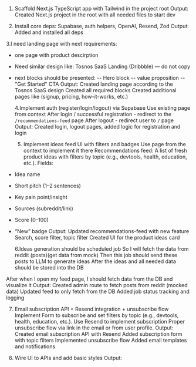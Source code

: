 1. Scaffold Next.js TypeScript app with Tailwind in the project root
   Output:
   Created Next.js project in the root with all needed files to start dev

2. Install core deps: Supabase, auth helpers, OpenAI, Resend, Zod
   Output:
   Added and installed all deps

3.I need landing page with next requirements:

- one page with product descirption
- Need similar design like: Tosnos SaaS Landing (Dribbble) — do not copy
- next blocks should be presented:
  -- Hero block
  -- value proposition
  -- "Get Started" CTA
  Output:
  Created landing page according to the Tosnos SaaS design
  Created all required blocks
  Created additional pages like (signup, pricing, how-it-works, etc.)

  4.Implement auth (register/login/logout) via Supabase
  Use existing page from context
  After login / successful registration - redirect to the `/recommendations-feed` page
  After logout - redirect user to `/` page
  Output:
  Created login, logout pages, added logic for registration and login

  5. Implement ideas feed UI with filters and badges
     Use page from the context to implement it there
     Recommendations feed: A list of fresh product ideas with filters by topic (e.g., devtools, health, education, etc.). Fields:

- Idea name
- Short pitch (1–2 sentences)
- Key pain point/insight
- Sources (subreddit/link)
- Score (0–100)
- “New” badge
  Output:
  Updated recommendations-feed with new feature
  Search, score filter, topic filter
  Created UI for the product ideas card

  6.Ideas generation should be scheduled job
  So I will fetch the data from reddit (posts)(get data from mock)
  Then this job should send these posts to LLM to generate ideas
  After the ideas and all needed data should be stored into the DB

After when I open my feed page, I should fetch data from the DB and visualize it
Output:
Created admin route to fetch posts from reddit (mocked data)
Updated feed to only fetch from the DB
Added job status tracking and logging

7. Email subscription API + Resend integration + unsubscribe flow
   Implement Form to subscribe and set filters by topic (e.g., devtools, health, education, etc.).
   Use Resend to implement subscription
   Proper unsubscribe flow via link in the email or from user profile.
   Output:
   Created email subscription API with Resend
   Added subscription form with topic filters
   Implemented unsubscribe flow
   Added email templates and notifications

8. Wire UI to APIs and add basic styles
   Output:
